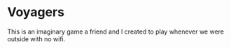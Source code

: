 # Voyagers
This is an imaginary game a friend and I created to play whenever we were outside with no wifi. 
